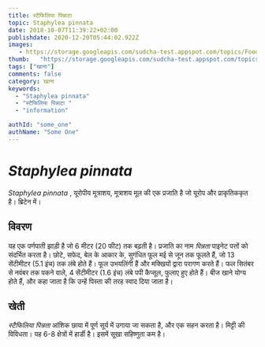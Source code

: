 ```yaml
---
title: स्टैफिलिया पिन्नाटा 
topic: Staphylea pinnata
date: 2018-10-07T11:39:22+02:00
publishdate: 2020-12-20T05:44:02.922Z
images: 
   - https://storage.googleapis.com/sudcha-test.appspot.com/topics/Food/staphylea_pinnata/1.jpeg
thumb:   "https://storage.googleapis.com/sudcha-test.appspot.com/topics/Food/staphylea_pinnata/thumb.jpeg"
tags: ["खाना"]
comments: false
category: खाना
keywords: 
  - "Staphylea pinnata"
  - "स्टैफिलिया पिन्नाटा "
  - "information"

authId: "some_one"
authName: "Some One"
---
```

<h1> <i> Staphylea pinnata </i> </h1> <p> </p> <p> <i> Staphylea pinnata </i>, यूरोपीय मूत्राशय, मूत्राशय मूल की एक प्रजाति है जो यूरोप और प्राकृतिककृत है। ब्रिटेन में। </p> <h2> विवरण </h2> <p> यह एक पर्णपाती झाड़ी है जो 6 मीटर (20 फीट) तक बढ़ती है। प्रजाति का नाम <i> पिन्नता </i> पाइनेट पत्तों को संदर्भित करता है। छोटे, सफेद, बेल के आकार के, सुगंधित फूल मई से जून तक फूलते हैं, जो 13 सेंटीमीटर (5.1 इंच) तक लंबे होते हैं। फूल उभयलिंगी हैं और मक्खियों द्वारा परागण करते हैं। फल सितंबर से नवंबर तक पकने वाले, 4 सेंटीमीटर (1.6 इंच) लंबे पपी कैप्सूल, फुलाए हुए होते हैं। बीज खाने योग्य होते हैं, और कहा जाता है कि उन्हें पिस्ता की तरह स्वाद दिया जाता है। </p> <h2> खेती </h2> <p> <i> स्टैफिलिया पिन्नता </i> आंशिक छाया में पूर्ण सूर्य में उगाया जा सकता है, और एक सहन करता है। मिट्टी की विविधता। यह 6-8 क्षेत्रों में हार्डी है। इसमें सूखा सहिष्णुता कम है। </p> 